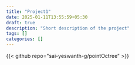 ```yaml
---
title: "Project1"
date: 2025-01-11T13:55:59+05:30
draft: true
description: "Short description of the project"
tags: []
categories: []
---
```


{{< github repo="sai-yeswanth-g/pointOctree" >}}
